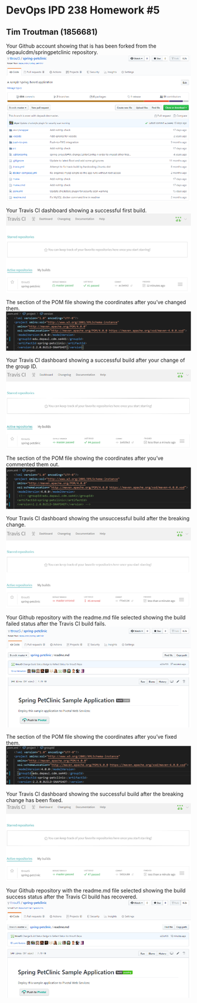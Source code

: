 DevOps IPD 238 Homework #5
======================

Tim Troutman (1856681)
----------------------

Your Github account showing that is has been forked from the depaulcdm/springpetclinic
repository.
![Forked Repository](figures/forked_repository.png)

Your Travis CI dashboard showing a successful first build.
![Dashboard with First Successful Build](figures/dashboard_first_build.png)

The section of the POM file showing the coordinates after you’ve changed them.
![POM Coordinates](figures/pom_coordinate_change.png)

Your Travis CI dashboard showing a successful build after your change of the group ID.
![Successful Build in Travis CI](figures/successful_build_coordinate_change.png)

The section of the POM file showing the coordinates after you’ve commented them
out.
![POM Commented Out](figures/pom_commented_out.png)

Your Travis CI dashboard showing the unsuccessful build after the breaking change.
![Travis Build Fail](figures/dashboard_broken_build.png)

Your Github repository with the readme.md file selected showing the build failed
status after the Travis CI build fails.
![Build Error Badge](figures/build_error.png)

The section of the POM file showing the coordinates after you’ve fixed them.
![POM Fix](figures/pom_fix.png)

Your Travis CI dashboard showing the successful build after the breaking change has
been fixed.
![Fix Build Passing](figures/fix_build_passing.png)

Your Github repository with the readme.md file selected showing the build success
status after the Travis CI build has recovered.
![Fix Build Badge Passing](figures/fix_build_badge_passing.png)